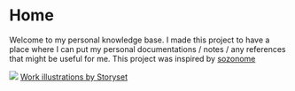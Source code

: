 # Home

Welcome to my personal knowledge base. I made this project to have a place where I can put my personal documentations / notes / any references that might be useful for me. This project was inspired by [sozonome](https://sznm.dev/)


![](./images/Design%20inspiration-pana.svg)
<a href="https://storyset.com/work">Work illustrations by Storyset</a>
